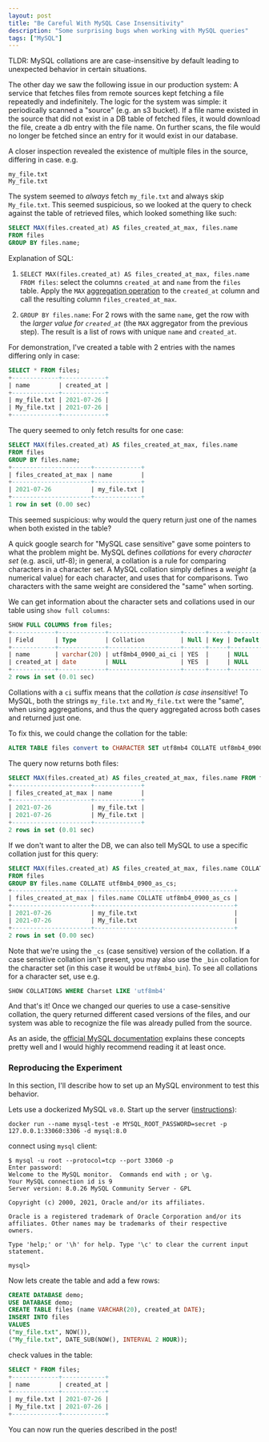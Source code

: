 ```yaml
---
layout: post
title: "Be Careful With MySQL Case Insensitivity"
description: "Some surprising bugs when working with MySQL queries"
tags: ["MySQL"]
---
```


TLDR: MySQL collations are are case-insensitive by default leading to
unexpected behavior in certain situations.

The other day we saw the following issue in our production system: A service
that fetches files from remote sources kept fetching a file repeatedly and
indefinitely. The logic for the system was simple: it periodically scanned a
"source" (e.g. an s3 bucket). If a file name existed in the source that did not
exist in a DB table of fetched files, it would download the file, create a db
entry with the file name. On further scans, the file would no longer be fetched
since an entry for it would exist in our database.

A closer inspection revealed the existence of multiple files in the source,
differing in case. e.g.

```
my_file.txt
My_file.txt
```

The system seemed to _always_ fetch `my_file.txt` and always skip `My_file.txt`.
This seemed suspicious, so we looked at the query to check against the table of
retrieved files, which looked something like such:

```sql
SELECT MAX(files.created_at) AS files_created_at_max, files.name
FROM files
GROUP BY files.name;
```
Explanation of SQL:

1. `SELECT MAX(files.created_at) AS files_created_at_max, files.name FROM files`:
select the columns `created_at` and `name` from the `files` table. Apply the
`MAX` [aggregation operation] to the `created_at` column and call the resulting
column `files_created_at_max`.

2. `GROUP BY files.name`: For 2 rows with the same `name`, get the row with the
_larger value for `created_at`_ (the `MAX` aggregator from the previous step).
The result is a list of rows with unique `name` and `created_at`.

[aggregation operation]: https://dev.mysql.com/doc/refman/8.0/en/aggregate-functions.html

For demonstration, I've created a table with 2 entries with the names differing
only in case:

```sql
SELECT * FROM files;
+-------------+------------+
| name        | created_at |
+-------------+------------+
| my_file.txt | 2021-07-26 |
| My_file.txt | 2021-07-26 |
+-------------+------------+
```

The query seemed to only fetch results for one case:

```sql
SELECT MAX(files.created_at) AS files_created_at_max, files.name
FROM files
GROUP BY files.name;
+----------------------+-------------+
| files_created_at_max | name        |
+----------------------+-------------+
| 2021-07-26           | my_file.txt |
+----------------------+-------------+
1 row in set (0.00 sec)
```

This seemed suspicious: why would the query return just one of the names when
both existed in the table?

A quick google search for "MySQL case sensitive" gave some pointers to what the
problem might be. MySQL defines _collations_ for every _character set_
(e.g. ascii, utf-8); in general, a collation is a rule for comparing characters
in a character set. A MySQL collation simply defines a _weight_
(a numerical value) for each character, and uses that for comparisons. Two
characters with the same weight are considered the "same" when sorting.

We can get information about the character sets and collations used in our table using `show full columns`:

```sql
SHOW FULL COLUMNS from files;
+------------+-------------+--------------------+------+-----+---------+-------+---------------------------------+---------+
| Field      | Type        | Collation          | Null | Key | Default | Extra | Privileges                      | Comment |
+------------+-------------+--------------------+------+-----+---------+-------+---------------------------------+---------+
| name       | varchar(20) | utf8mb4_0900_ai_ci | YES  |     | NULL    |       | select,insert,update,references |         |
| created_at | date        | NULL               | YES  |     | NULL    |       | select,insert,update,references |         |
+------------+-------------+--------------------+------+-----+---------+-------+---------------------------------+---------+
2 rows in set (0.01 sec)
```

Collations with a `ci` suffix means that the _collation is case insensitive_!
To MySQL, both the strings `my_file.txt` and `My_file.txt` were the "same",
when using aggregations, and thus the query aggregated across both cases and
returned just one.

To fix this, we could change the collation for the table:
```sql
ALTER TABLE files convert to CHARACTER SET utf8mb4 COLLATE utf8mb4_0900_as_cs;
```
The query now returns both files:
```sql
SELECT MAX(files.created_at) AS files_created_at_max, files.name FROM files GROUP BY files.name;
+----------------------+-------------+
| files_created_at_max | name        |
+----------------------+-------------+
| 2021-07-26           | my_file.txt |
| 2021-07-26           | My_file.txt |
+----------------------+-------------+
2 rows in set (0.01 sec)
```

If we don't want to alter the DB, we can also tell MySQL to use a specific
collation just for this query:
```sql
SELECT MAX(files.created_at) AS files_created_at_max, files.name COLLATE utf8mb4_0900_as_cs
FROM files
GROUP BY files.name COLLATE utf8mb4_0900_as_cs;
+----------------------+---------------------------------------+
| files_created_at_max | files.name COLLATE utf8mb4_0900_as_cs |
+----------------------+---------------------------------------+
| 2021-07-26           | my_file.txt                           |
| 2021-07-26           | My_file.txt                           |
+----------------------+---------------------------------------+
2 rows in set (0.00 sec)

```
Note that we're using the `_cs` (case sensitive) version of the collation. If
a case sensitive collation isn't present, you may also use the `_bin` collation
for the character set (in this case it would be `utf8mb4_bin`). To see all
collations for a character set, use e.g.

```sql
SHOW COLLATIONS WHERE Charset LIKE 'utf8mb4'
```

And that's it! Once we changed our queries to use a case-sensitive collation,
the query returned different cased versions of the files, and our system was
able to recognize the file was already pulled from the source.

As an aside, the [official MySQL documentation] explains these concepts pretty
well and I would highly recommend reading it at least once.

[official MySQL documentation]: https://dev.mysql.com/doc/refman/8.0/en/charset.html

### Reproducing the Experiment

In this section, I'll describe how to set up an MySQL environment to test this
behavior.

Lets use a dockerized MySQL `v8.0`. Start up the server ([instructions]):
```
docker run --name mysql-test -e MYSQL_ROOT_PASSWORD=secret -p 127.0.0.1:33060:3306 -d mysql:8.0
```
connect using `mysql` client:
```
$ mysql -u root --protocol=tcp --port 33060 -p
Enter password:
Welcome to the MySQL monitor.  Commands end with ; or \g.
Your MySQL connection id is 9
Server version: 8.0.26 MySQL Community Server - GPL

Copyright (c) 2000, 2021, Oracle and/or its affiliates.

Oracle is a registered trademark of Oracle Corporation and/or its
affiliates. Other names may be trademarks of their respective
owners.

Type 'help;' or '\h' for help. Type '\c' to clear the current input statement.

mysql>
```

Now lets create the table and add a few rows:

```sql
CREATE DATABASE demo;
USE DATABASE demo;
CREATE TABLE files (name VARCHAR(20), created_at DATE);
INSERT INTO files
VALUES
("my_file.txt", NOW()),
("My_file.txt", DATE_SUB(NOW(), INTERVAL 2 HOUR));
```

check values in the table:

```sql
SELECT * FROM files;
+-------------+------------+
| name        | created_at |
+-------------+------------+
| my_file.txt | 2021-07-26 |
| My_file.txt | 2021-07-26 |
+-------------+------------+
```

You can now run the queries described in the post!

[instructions]: https://hub.docker.com/_/mysql?tab=description























